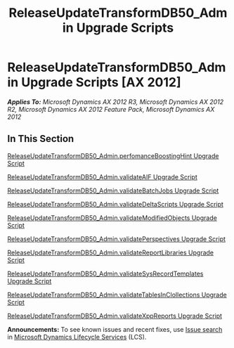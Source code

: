 ﻿---
title: ReleaseUpdateTransformDB50_Admin Upgrade Scripts
TOCTitle: ReleaseUpdateTransformDB50_Admin Upgrade Scripts
ms:assetid: f5c75358-2f54-4229-9f07-5cf1248e0450
ms:mtpsurl: https://msdn.microsoft.com/en-us/library/JJ737580(v=AX.60)
ms:contentKeyID: 49712273
ms.date: 05/18/2015
mtps_version: v=AX.60
---

# ReleaseUpdateTransformDB50\_Admin Upgrade Scripts [AX 2012]


_**Applies To:** Microsoft Dynamics AX 2012 R3, Microsoft Dynamics AX 2012 R2, Microsoft Dynamics AX 2012 Feature Pack, Microsoft Dynamics AX 2012_

## In This Section

[ReleaseUpdateTransformDB50\_Admin.perfomanceBoostingHint Upgrade Script](releaseupdatetransformdb50-admin-perfomanceboostinghint-upgrade-script.md)

[ReleaseUpdateTransformDB50\_Admin.validateAIF Upgrade Script](releaseupdatetransformdb50-admin-validateaif-upgrade-script.md)

[ReleaseUpdateTransformDB50\_Admin.validateBatchJobs Upgrade Script](releaseupdatetransformdb50-admin-validatebatchjobs-upgrade-script.md)

[ReleaseUpdateTransformDB50\_Admin.validateDeltaScripts Upgrade Script](releaseupdatetransformdb50-admin-validatedeltascripts-upgrade-script.md)

[ReleaseUpdateTransformDB50\_Admin.validateModifiedObjects Upgrade Script](releaseupdatetransformdb50-admin-validatemodifiedobjects-upgrade-script.md)

[ReleaseUpdateTransformDB50\_Admin.validatePerspectives Upgrade Script](releaseupdatetransformdb50-admin-validateperspectives-upgrade-script.md)

[ReleaseUpdateTransformDB50\_Admin.validateReportLibraries Upgrade Script](releaseupdatetransformdb50-admin-validatereportlibraries-upgrade-script.md)

[ReleaseUpdateTransformDB50\_Admin.validateSysRecordTemplates Upgrade Script](releaseupdatetransformdb50-admin-validatesysrecordtemplates-upgrade-script.md)

[ReleaseUpdateTransformDB50\_Admin.validateTablesInClollections Upgrade Script](releaseupdatetransformdb50-admin-validatetablesinclollections-upgrade-script.md)

[ReleaseUpdateTransformDB50\_Admin.validateXppReports Upgrade Script](releaseupdatetransformdb50-admin-validatexppreports-upgrade-script.md)

  
**Announcements:** To see known issues and recent fixes, use [Issue search](http://go.microsoft.com/fwlink/?linkid=389258) in [Microsoft Dynamics Lifecycle Services](http://go.microsoft.com/fwlink/?linkid=306505) (LCS).

